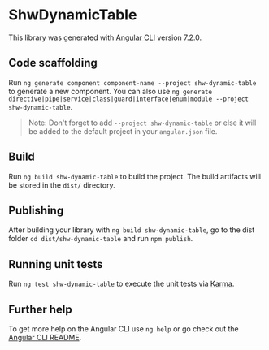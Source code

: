 # ShwDynamicTable

This library was generated with [Angular CLI](https://github.com/angular/angular-cli) version 7.2.0.

## Code scaffolding

Run `ng generate component component-name --project shw-dynamic-table` to generate a new component. You can also use `ng generate directive|pipe|service|class|guard|interface|enum|module --project shw-dynamic-table`.
> Note: Don't forget to add `--project shw-dynamic-table` or else it will be added to the default project in your `angular.json` file. 

## Build

Run `ng build shw-dynamic-table` to build the project. The build artifacts will be stored in the `dist/` directory.

## Publishing

After building your library with `ng build shw-dynamic-table`, go to the dist folder `cd dist/shw-dynamic-table` and run `npm publish`.

## Running unit tests

Run `ng test shw-dynamic-table` to execute the unit tests via [Karma](https://karma-runner.github.io).

## Further help

To get more help on the Angular CLI use `ng help` or go check out the [Angular CLI README](https://github.com/angular/angular-cli/blob/master/README.md).
